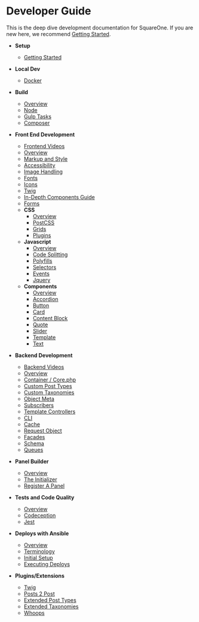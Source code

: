 # Developer Guide

This is the deep dive development documentation for SquareOne. If you are new here, we recommend [Getting Started](/docs/setup/README.md).

* **Setup**
	* [Getting Started](/docs/setup/README.md)

* **Local Dev**
	* [Docker](/docs/docker/README.md)

* **Build**
	* [Overview](/docs/build/README.md)
	* [Node](/docs/build/node.md)
	* [Gulp Tasks](/docs/build/gulp.md)
	* [Composer](/docs/build/composer.md)

* **Front End Development**
	* [Frontend Videos](/docs/frontend/videos.md)
	* [Overview](/docs/frontend/README.md)
	* [Markup and Style](/docs/frontend/markup-and-style.md)
	* [Accessibility](/docs/frontend/accessibility.md)
	* [Image Handling](/docs/frontend/images.md)
	* [Fonts](/docs/frontend/fonts.md)
	* [Icons](/docs/frontend/icons.md)
	* [Twig](/docs/frontend/twig.md)
	* [In-Depth Components Guide](/docs/frontend/components-guide.md)
	* [Forms](/docs/frontend/forms/README.md)
	* **CSS**
		* [Overview](/docs/frontend/css/README.md)
		* [PostCSS](/docs/frontend/css/postcss.md)
		* [Grids](/docs/frontend/css/grids.md)
		* [Plugins](/docs/frontend/css/plugins.md)
	* **Javascript**
		* [Overview](/docs/frontend/js/README.md)
		* [Code Splitting](/docs/frontend/js/code-splitting.md)
		* [Polyfills](/docs/frontend/js/polyfills.md)
		* [Selectors](/docs/frontend/js/selectors.md)
		* [Events](/docs/frontend/js/events.md)
		* [Jquery](/docs/frontend/js/jquery.md)
	* **Components**
		* [Overview](/docs/frontend/components/README.md)
		* [Accordion](/docs/frontend/components/accordion.md)
		* [Button](/docs/frontend/components/button.md)
		* [Card](/docs/frontend/components/card.md)
		* [Content Block](/docs/frontend/components/content_block.md)
		* [Quote](/docs/frontend/components/quote.md)
		* [Slider](/docs/frontend/components/slider.md)
		* [Template](/docs/frontend/components/template.md)
		* [Text](/docs/frontend/components/text.md)

* **Backend Development**
	* [Backend Videos](/docs/backend/videos.md)  
	* [Overview](/docs/backend/README.md)
	* [Container / Core.php](/docs/backend/container.md)
	* [Custom Post Types](/docs/backend/post-types.md)
	* [Custom Taxonomies](/docs/backend/taxonomies.md)
	* [Object Meta](/docs/backend/object-meta.md)
	* [Subscribers](/docs/backend/subscribers.md)
	* [Template Controllers](/docs/backend/data.md)
	* [CLI](/docs/backend/cli.md)
	* [Cache](/docs/backend/object-cache.md)
	* [Request Object](/docs/backend/request.md)
	* [Facades](/docs/backend/facades.md)
	* [Schema](/docs/backend/schema.md)
	* [Queues](/docs/backend/queues.md)

* **Panel Builder**
	* [Overview](/docs/panels/README.md)
	* [The Initializer](/docs/panels/initializer.md)
	* [Register A Panel](/docs/panels/register.md)

* **Tests and Code Quality**
	* [Overview](/docs/tests/README.md)
	* [Codeception](/dev/tests/README.md)
	* [Jest](/docs/tests/jest.md)

* **Deploys with Ansible**
	* [Overview](/docs/ansible/README.md)
	* [Terminology](/docs/ansible/terminology.md)
	* [Initial Setup](/docs/ansible/initial-setup.md)
	* [Executing Deploys](/docs/ansible/deploys.md)

* **Plugins/Extensions**
	* [Twig](https://twig.symfony.com/)
	* [Posts 2 Post](https://github.com/scribu/wp-posts-to-posts/wiki)
	* [Extended Post Types](https://github.com/johnbillion/extended-cpts/blob/master/README.md)
	* [Extended Taxonomies](https://github.com/johnbillion/extended-taxos/blob/master/README.md)
	* [Whoops](/docs/backend/whoops.md)
